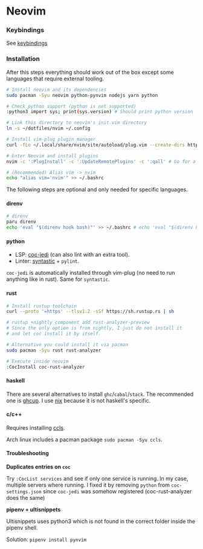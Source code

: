 # Neovim

### Keybindings

See [keybindings](./keybindings.md)

### Installation

After this steps everything should work out of the box except some languages that require external tooling.

```bash
# Install neovim and its dependencies
sudo pacman -Syu neovim python-pynvim nodejs yarn python

# Check python support (python is not supported)
:python3 import sys; print(sys.version) # Should print python version

# Link this directory to neovim's init.vim directory
ln -s ~/dotfiles/nvim ~/.config

# Install vim-plug plugin manager
curl -fLo ~/.local/share/nvim/site/autoload/plug.vim --create-dirs https://raw.githubusercontent.com/junegunn/vim-plug/master/plug.vim

# Enter Neovim and install plugins
nvim -c ':PlugInstall' -c ':UpdateRemotePlugins' -c ':qall' # Go for a coffee or tea..

# (Recommended) Alias vim -> nvim
echo "alias vim='nvim'" >> ~/.bashrc
```

The following steps are optional and only needed for specific languages.

#### direnv

```bash
# direnv
paru direnv
echo 'eval "$(direnv hook bash)"' >> ~/.bashrc # echo 'eval "$(direnv hook zsh)"' >> ~/.bashrc
```

#### python

- LSP: [coc-jedi](https://github.com/pappasam/coc-jedi) (can also lint with an extra tool).
- Linter: [syntastic](https://github.com/vim-syntastic/syntastic) + `pylint`.

`coc-jedi` is automatically installed through vim-plug (no need to run anything like in rust). Same for `syntastic`.

#### rust

```bash
# Install rustup toolchain
curl --proto '=https' --tlsv1.2 -sSf https://sh.rustup.rs | sh

# rustup +nightly component add rust-analyzer-preview
# Since the only option is from nightly, I just do not install it
# and let coc install it by itself.

# Alternative you could install it via pacman
sudo pacman -Syu rust rust-analyzer

# Execute inside neovim
:CocInstall coc-rust-analyzer
```

#### haskell

There are several alternatives to install `ghc`/`cabal`/`stack`. The recommended one is [ghcup](https://www.haskell.org/ghcup/).
I use [nix](https://nixos.org/) because it is not haskell's specific.

#### c/c++

Requires installing [ccls](https://github.com/MaskRay/ccls/wiki).

Arch linux includes a pacman package `sudo pacman -Syu ccls`.

#### Troubleshooting

__Duplicates entries on `coc`__

Try `:CocList services` and see if only one service is running. In my case, multiple servers where running. I fixed it by removing `python` from `coc-settings.json` since `coc-jedi` was somehow registered (coc-rust-analyzer does the same)

__pipenv + ultisnippets__

Ultisnippets uses python3 which is not found in the correct folder inside the pipenv shell.

Solution: `pipenv install pynvim`
